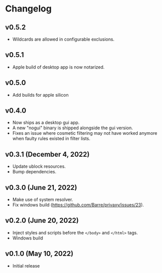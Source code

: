 # Changelog

## v0.5.2

- Wildcards are allowed in configurable exclusions.

## v0.5.1

- Apple build of desktop app is now notarized.

## v0.5.0

- Add builds for apple silicon

## v0.4.0

- Now ships as a desktop gui app.
- A new "nogui" binary is shipped alongside the gui version.
- Fixes an issue where cosmetic filtering may not have worked anymore when faulty rules existed in filter lists.

## v0.3.1 (December 4, 2022)

- Update ublock resources.
- Bump dependencies.

## v0.3.0 (June 21, 2022)

- Make use of system resolver.
- Fix windows build (<https://github.com/Barre/privaxy/issues/23>).

## v0.2.0 (June 20, 2022)

- Inject styles and scripts before the `</body>` and `</html>` tags.
- Windows build

## v0.1.0 (May 10, 2022)

- Initial release
